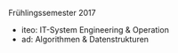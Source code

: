 Frühlingssemester 2017

- iteo: IT-System Engineering & Operation
- ad: Algorithmen & Datenstrukturen
